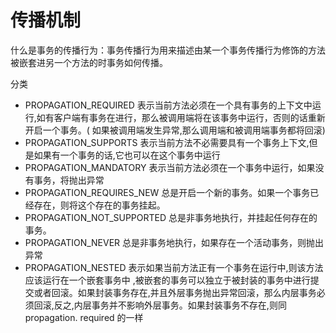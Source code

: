 # 传播机制

什么是事务的传播行为：事务传播行为用来描述由某一个事务传播行为修饰的方法被嵌套进另一个方法的时事务如何传播。

分类

- PROPAGATION_REQUIRED 表示当前方法必须在一个具有事务的上下文中运行,如有客户端有事务在进行，那么被调用端将在该事务中运行，否则的话重新开启一个事务。( 如果被调用端发生异常,那么调用端和被调用端事务都将回滚)
- PROPAGATION_SUPPORTS 表示当前方法不必需要具有一个事务上下文,但是如果有一个事务的话,它也可以在这个事务中运行
- PROPAGATION_MANDATORY 表示当前方法必须在一个事务中运行，如果没有事务，将抛出异常
- PROPAGATION_REQUIRES_NEW 总是开启一个新的事务。如果一个事务已经存在，则将这个存在的事务挂起。
- PROPAGATION_NOT_SUPPORTED 总是非事务地执行，并挂起任何存在的事务。
- PROPAGATION_NEVER 总是非事务地执行，如果存在一个活动事务，则抛出异常
- PROPAGATION_NESTED 表示如果当前方法正有一个事务在运行中,则该方法应该运行在一个嵌套事务中 ,被嵌套的事务可以独立于被封装的事务中进行提交或者回滚。如果封装事务存在,并且外层事务抛出异常回滚，那么内层事务必须回滚,反之,内层事务并不影响外层事务。如果封装事务不存在,则同 propagation. required 的一样
